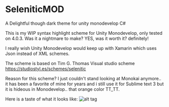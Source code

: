 SeleniticMOD
============

A Delightful though dark theme for unity monodevelop C#

This is my WIP syntax highlight scheme for Unity Monodevelop, only tested on 4.0.3.
Was it a nightmare to make? YES, was it worth it? definitely!

I really wish Unity Monodevelop would keep up with Xamarin which uses Json instead of XML schemes.

The scheme is based on Tim G. Thomas Visual studio scheme https://studiostyl.es/schemes/selenitic

Reason for this scheme?
I just couldn't stand looking at Monokai anymore.. it has been a favorite of mine for years and i still use it for Sublime text 3
but it is hideous in Monodevelop.. that orange color TT_TT.

Here is a taste of what it looks like:
![alt tag](http://cloudho.st/i/41zBFcfE.png)
